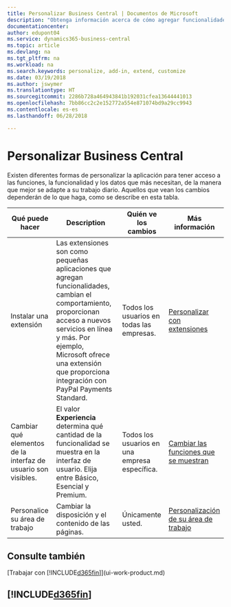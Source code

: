 ```yaml
---
title: Personalizar Business Central | Documentos de Microsoft
description: "Obtenga información acerca de cómo agregar funcionalidades y personalizar Business Central."
documentationcenter: 
author: edupont04
ms.service: dynamics365-business-central
ms.topic: article
ms.devlang: na
ms.tgt_pltfrm: na
ms.workload: na
ms.search.keywords: personalize, add-in, extend, customize
ms.date: 03/19/2018
ms.author: jswymer
ms.translationtype: HT
ms.sourcegitcommit: 2286b728a464943841b192031cfea13644441013
ms.openlocfilehash: 7bb86cc2c2e152772a554e871074bd9a29cc9943
ms.contentlocale: es-es
ms.lasthandoff: 06/28/2018

---
```

# <a name="customizing-business-central"></a>Personalizar Business Central
<!--NAV # Customizing Dynamics NAV --> Existen diferentes formas de personalizar la aplicación para tener acceso a las funciones, la funcionalidad y los datos que más necesitan, de la manera que mejor se adapte a su trabajo diario. Aquellos que vean los cambios dependerán de lo que haga, como se describe en esta tabla.

| Qué puede hacer    |  Description  |  Quién ve los cambios  |  Más información  |
|-----|---------------|---------|-------|
|Instalar una extensión|Las extensiones son como pequeñas aplicaciones que agregan funcionalidades, cambian el comportamiento, proporcionan acceso a nuevos servicios en línea y más. Por ejemplo, Microsoft ofrece una extensión que proporciona integración con PayPal Payments Standard.|Todos los usuarios en todas las empresas.|[Personalizar con extensiones](ui-extensions.md)|
|Cambiar qué elementos de la interfaz de usuario son visibles.|El valor **Experiencia** determina qué cantidad de la funcionalidad se muestra en la interfaz de usuario. Elija entre Básico, Esencial y Premium.|Todos los usuarios en una empresa específica.|[Cambiar las funciones que se muestran](ui-experiences.md)|
|Personalice su área de trabajo|Cambiar la disposición y el contenido de las páginas.|Únicamente usted.|[Personalización de su área de trabajo](ui-personalization-user.md)|

## <a name="see-also"></a>Consulte también
[Trabajar con [!INCLUDE[d365fin](includes/d365fin_md.md)]](ui-work-product.md)  

## [!INCLUDE[d365fin](includes/free_trial_md.md)]  
 

